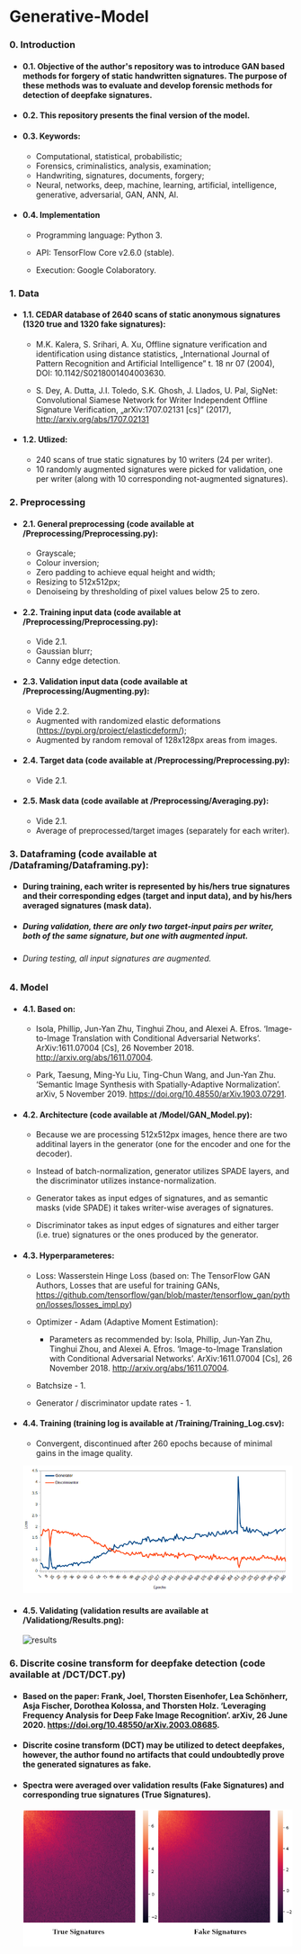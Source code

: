 # Generative-Model

### 0. Introduction

* #### 0.1. Objective of the author's repository was to introduce GAN based methods for forgery of static handwritten signatures. The purpose of these methods was to evaluate and develop forensic methods for detection of deepfake signatures.

* #### 0.2. This repository presents the final version of the model.

* #### 0.3. Keywords:

    * Computational, statistical, probabilistic; 
    * Forensics, criminalistics, analysis, examination;
    * Handwriting, signatures, documents, forgery;
    * Neural, networks, deep, machine, learning, artificial, intelligence, generative, adversarial, GAN, ANN, AI.
    
* #### 0.4. Implementation
   
  * Programming language: Python 3.
   
  * API: TensorFlow Core v2.6.0 (stable).
   
  * Execution: Google Colaboratory.
    
### 1. Data

* #### 1.1. CEDAR database of 2640 scans of static anonymous signatures (1320 true and 1320 fake signatures):

    * M.K. Kalera, S. Srihari, A. Xu, Offline signature verification and identification using distance statistics, „International Journal of Pattern Recognition and Artificial Intelligence” t. 18 nr 07 (2004), DOI: 10.1142/S0218001404003630.
     
    * S. Dey, A. Dutta, J.I. Toledo, S.K. Ghosh, J. Llados, U. Pal, SigNet: Convolutional Siamese Network for Writer Independent Offline Signature Verification, „arXiv:1707.02131 [cs]” (2017), http://arxiv.org/abs/1707.02131
  
* #### 1.2. Utlized:

    * 240 scans of true static signatures by 10 writers (24 per writer).
    * 10 randomly augmented signatures were picked for validation, one per writer (along with 10 corresponding not-augmented signatures).

### 2. Preprocessing

* #### 2.1. General preprocessing (code available at /Preprocessing/Preprocessing.py):
    
    * Grayscale;
    * Colour inversion;
    * Zero padding to achieve equal height and width;
    * Resizing to 512x512px;
    * Denoiseing by thresholding of pixel values below 25 to zero. 

* #### 2.2. Training input data (code available at /Preprocessing/Preprocessing.py):
    
    * Vide 2.1.
    * Gaussian blurr;
    * Canny edge detection.

* #### 2.3. Validation input data (code available at /Preprocessing/Augmenting.py):
    
    * Vide 2.2.
    * Augmented with randomized elastic deformations (https://pypi.org/project/elasticdeform/);
    * Augmented by random removal of 128x128px areas from images.
    
* #### 2.4. Target data (code available at /Preprocessing/Preprocessing.py):
    
    * Vide 2.1.
    
* #### 2.5. Mask data (code available at /Preprocessing/Averaging.py):
    
    * Vide 2.1.
    * Average of preprocessed/target images (separately for each writer).
    
### 3. Dataframing (code available at /Dataframing/Dataframing.py):

* #### During training, each writer is represented by his/hers true signatures and their corresponding edges (target and input data), and by his/hers averaged signatures (mask data).
* ##### During validation, there are only two target-input pairs per writer, both of the same signature, but one with augmented input.
* ###### During testing, all input signatures are augmented.

### 4. Model

* #### 4.1. Based on:
     
     * Isola, Phillip, Jun-Yan Zhu, Tinghui Zhou, and Alexei A. Efros. ‘Image-to-Image Translation with Conditional Adversarial Networks’. ArXiv:1611.07004 [Cs], 26 November 2018. http://arxiv.org/abs/1611.07004.

     * Park, Taesung, Ming-Yu Liu, Ting-Chun Wang, and Jun-Yan Zhu. ‘Semantic Image Synthesis with Spatially-Adaptive Normalization’. arXiv, 5 November 2019. https://doi.org/10.48550/arXiv.1903.07291.
     
* #### 4.2. Architecture (code available at /Model/GAN_Model.py):

     * Because we are processing 512x512px images, hence there are two additinal layers in the generator (one for the encoder and one for the decoder).
     
     * Instead of batch-normalization, generator utilizes SPADE layers, and the discriminator utilizes instance-normalization.
     
     * Generator takes as input edges of signatures, and as semantic masks (vide SPADE) it takes writer-wise averages of signatures.
     
     * Discriminator takes as input edges of signatures and either targer (i.e. true) signatures or the ones produced by the generator.

* #### 4.3. Hyperparameteres:

    * Loss: Wasserstein Hinge Loss (based on: The TensorFlow GAN Authors, Losses that are useful for training GANs, https://github.com/tensorflow/gan/blob/master/tensorflow_gan/python/losses/losses_impl.py)
    
    * Optimizer - Adam (Adaptive Moment Estimation):
    
       * Parameters as recommended by: Isola, Phillip, Jun-Yan Zhu, Tinghui Zhou, and Alexei A. Efros. ‘Image-to-Image Translation with Conditional Adversarial Networks’. ArXiv:1611.07004 [Cs], 26 November 2018. http://arxiv.org/abs/1611.07004.
      
    * Batchsize - 1.
    
    * Generator / discriminator update rates - 1.

* #### 4.4. Training (training log is available at /Training/Training_Log.csv):

    * Convergent, discontinued after 260 epochs because of minimal gains in the image quality.
    
     ![training_loss](https://github.com/Ma-Marcinowski/Generative-Model/blob/main/Training/Training_Loss.png "Training_Loss")


* #### 4.5. Validating (validation results are available at /Validationg/Results.png):

     
     ![results](https://github.com/Ma-Marcinowski/Generative-Model/blob/main/Validating/Results.png "Results")
     

### 6. Discrite cosine transform for deepfake detection (code available at /DCT/DCT.py)

* #### Based on the paper: Frank, Joel, Thorsten Eisenhofer, Lea Schönherr, Asja Fischer, Dorothea Kolossa, and Thorsten Holz. ‘Leveraging Frequency Analysis for Deep Fake Image Recognition’. arXiv, 26 June 2020. https://doi.org/10.48550/arXiv.2003.08685.

* #### Discrite cosine transform (DCT) may be utilized to detect deepfakes, however, the author found no artifacts that could undoubtedly prove the generated signatures as fake. 
    
* #### Spectra were averaged over validation results (Fake Signatures) and corresponding true signatures (True Signatures).

     ![spectra](https://github.com/Ma-Marcinowski/Generative-Model/blob/main/DCT/Spectra.png "Spectra")
